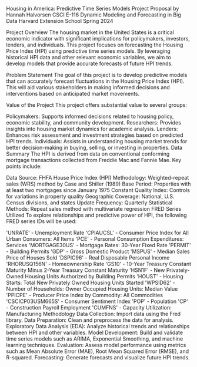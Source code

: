 Housing in America: Predictive Time Series Models
Project Proposal by Hannah Halvorsen
CSCI E-116 Dynamic Modeling and Forecasting in Big Data
Harvard Extension School
Spring 2024

Project Overview
The housing market in the United States is a critical economic indicator with significant implications for policymakers, investors, lenders, and individuals. This project focuses on forecasting the Housing Price Index (HPI) using predictive time series models. By leveraging historical HPI data and other relevant economic variables, we aim to develop models that provide accurate forecasts of future HPI trends.

Problem Statement
The goal of this project is to develop predictive models that can accurately forecast fluctuations in the Housing Price Index (HPI). This will aid various stakeholders in making informed decisions and interventions based on anticipated market movements.

Value of the Project
This project offers substantial value to several groups:

Policymakers: Supports informed decisions related to housing policy, economic stability, and community development.
Researchers: Provides insights into housing market dynamics for academic analysis.
Lenders: Enhances risk assessment and investment strategies based on predicted HPI trends.
Individuals: Assists in understanding housing market trends for better decision-making in buying, selling, or investing in properties.
Data Summary
The HPI is derived from data on conventional conforming mortgage transactions collected from Freddie Mac and Fannie Mae. Key points include:

Data Source: FHFA House Price Index (HPI)
Methodology: Weighted-repeat sales (WRS) method by Case and Shiller (1989)
Base Period: Properties with at least two mortgages since January 1975
Constant Quality Index: Controls for variations in property quality
Geographic Coverage: National, U.S. Census divisions, and states
Update Frequency: Quarterly
Statistical Methods: Repeat sales method with multivariate regression
FRED Series Utilized
To explore relationships and predictive power of HPI, the following FRED series IDs will be used:

'UNRATE' - Unemployment Rate
'CPIAUCSL' - Consumer Price Index for All Urban Consumers: All Items
'PCE' - Personal Consumption Expenditures: Services
'MORTGAGE30US' - Mortgage Rates: 30-Year Fixed Rate
'PERMIT' - Building Permits
'GDP' - Gross Domestic Product
'MSPUS' - Median Sales Price of Houses Sold
'DSPIC96' - Real Disposable Personal Income
'RHORUSQ156N' - Homeownership Rate
'GS10' - 10-Year Treasury Constant Maturity Minus 2-Year Treasury Constant Maturity
'HSN1F' - New Privately-Owned Housing Units Authorized by Building Permits
'HOUST' - Housing Starts: Total New Privately Owned Housing Units Started
'WPSID62' - Number of Households: Owner Occupied Housing Units: Median Value
'PPICPE' - Producer Price Index by Commodity: All Commodities
'CSCICP03USM665S' - Consumer Sentiment Index
'POP' - Population
'CP' - Construction Payroll Employment
'CUMFNS' - Capacity Utilization: Manufacturing
Methodology
Data Collection: Import data using the Fred library.
Data Preparation: Clean and preprocess the data for analysis.
Exploratory Data Analysis (EDA): Analyze historical trends and relationships between HPI and other variables.
Model Development: Build and validate time series models such as ARIMA, Exponential Smoothing, and machine learning techniques.
Evaluation: Assess model performance using metrics such as Mean Absolute Error (MAE), Root Mean Squared Error (RMSE), and R-squared.
Forecasting: Generate forecasts and visualize future HPI trends.
